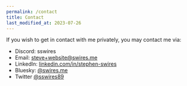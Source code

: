```yaml
---
permalink: /contact
title: Contact
last_modified_at: 2023-07-26
---
```


If you wish to get in contact with me privately, you may contact me via:

- Discord: sswires
- Email: [steve+website@swires.me](mailto:steve+website@swires.me)
- LinkedIn: [linkedin.com/in/stephen-swires](https://linkedin.com/in/stephen-swires)
- Bluesky: [@swires.me](https://bsky.app/profile/swires.me)
- Twitter [@sswires89](https://twitter.com/sswires89)
